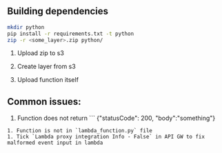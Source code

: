 ## Building dependencies
```sh
mkdir python
pip install -r requirements.txt -t python
zip -r <some_layer>.zip python/
``` 
1. Upload zip to s3

1. Create layer from s3

1. Upload function itself

## Common issues:
1. Function does not return ```
{"statusCode": 200, "body":"something"}
```
1. Function is not in `lambda_function.py` file
1. Tick `Lambda proxy integration Info - False` in API GW to fix malformed event input in lambda
